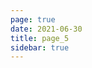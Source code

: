 ```yaml
---
page: true
date: 2021-06-30
title: page_5
sidebar: true
---
```

<script setup>
import Page from "../.vitepress/theme/components/Page.vue";
import { useData } from "vitepress";
const { theme } = useData();
const pageSize = theme.value.pageSize;
const posts = theme.value.posts.slice(12,15)
</script>
<Page :posts="posts" :pageCurrent="5" :pagesNum="11" />